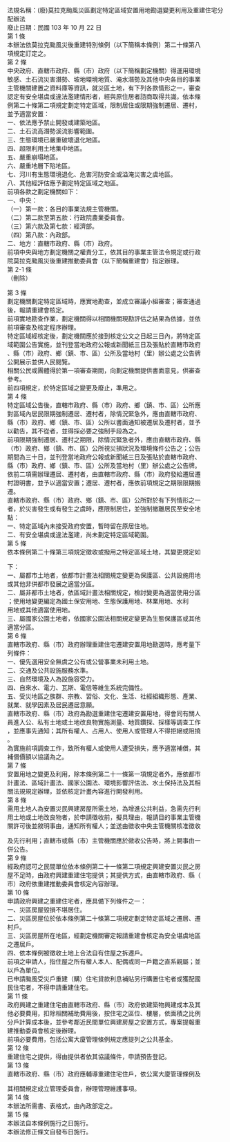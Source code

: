 法規名稱：(廢)莫拉克颱風災區劃定特定區域安置用地勘選變更利用及重建住宅分配辦法  
廢止日期：民國 103 年 10 月 22 日  
第 1 條  
本辦法依莫拉克颱風災後重建特別條例（以下簡稱本條例）第二十條第八  
項規定訂定之。  
第 2 條  
中央政府、直轄市政府、縣（市）政府（以下簡稱劃定機關）得運用環境  
敏感、土石流災害潛勢、坡地環境地質、淹水潛勢及其他中央各目的事業  
主管機關建置之資料庫等資訊，就災區土地，有下列各款情形之一，審查  
認定有安全堪虞或違法濫建情形者，經與原住居者諮商取得共識，依本條  
例第二十條第二項規定劃定特定區域，限制居住或限期強制遷居、遷村，  
並予適當安置：  
一、依法應予禁止開發或建築地區。  
二、土石流高潛勢溪流影響範圍。  
三、生態環境已嚴重破壞退化地區。  
四、超限利用土地集中地區。  
五、嚴重崩塌地區。  
六、嚴重地層下陷地區。  
七、河川有生態環境退化、危害河防安全或溢淹災害之虞地區。  
八、其他經評估應予劃定特定區域之地區。  
前項各款之劃定機關如下：  
一、中央：  
（一）第一款：各目的事業法規主管機關。  
（二）第二款至第五款：行政院農業委員會。  
（三）第六款及第七款：經濟部。  
（四）第八款：內政部。  
二、地方：直轄市政府、縣（市）政府。  
前項中央與地方劃定機關之權責分工，依其目的事業主管法令規定或行政  
院莫拉克颱風災後重建推動委員會（以下簡稱重建會）指定辦理。  
第 2-1 條  
（刪除）  


第 3 條  
劃定機關劃定特定區域時，應實地勘查，並成立審議小組審查；審查通過  
後，報請重建會核定。  
前項實地勘查作業，劃定機關得以相關機關現勘評估之結果為依據，並依  
前項審查及核定程序辦理。  
特定區域經核定後，劃定機關應於接到核定公文之日起三日內，將特定區  
域範圍公告實施，並刊登當地政府公報或新聞紙三日及張貼於直轄市政府  
、縣（市）政府、鄉（鎮、市、區）公所及當地村（里）辦公處之公告牌  
公開展示並供人民閱覽。  
相關公民或團體得於第一項審查期間，向劃定機關提供書面意見，供審查  
參考。  
前四項規定，於特定區域之變更及廢止，準用之。  
第 4 條  
特定區域公告後，直轄市政府、縣（市）政府、鄉（鎮、市、區）公所應  
對區域內居民限期強制遷居、遷村者，除情況緊急外，應由直轄市政府、  
縣（市）政府、鄉（鎮、市、區）公所以書面通知被遷居及遷村者，並予  
以勸告，其不從者，並得採必要之強制手段為之。  
前項限期強制遷居、遷村之期限，除情況緊急者外，應由直轄市政府、縣  
（市）政府、鄉（鎮、市、區）公所視災損狀況及環境條件公告之；公告  
期間為三十日，並刊登當地政府公報或新聞紙三日及張貼於直轄市政府、  
縣（市）政府、鄉（鎮、市、區）公所及當地村（里）辦公處之公告牌。  
依前二項需辦理遷居、遷村者，由直轄市政府、縣（市）政府發給遷居遷  
村證明書，並予以適當安置；遷居、遷村者，應依前項規定之期限限期搬  
遷。  
直轄市政府、縣（市）政府、鄉（鎮、市、區）公所對於有下列情形之一  
者，於災害發生或有發生之虞時，應限制居住，並強制撤離居民至安全地  
點：  
一、特定區域內未接受政府安置，暫時留在原居住地。  
二、有安全堪虞或違法濫建，尚未劃定特定區域範圍。  
第 5 條  
依本條例第二十條第三項規定徵收或撥用之特定區域土地，其變更規定如  


下：  
一、屬都市土地者，依都市計畫法相關規定變更為保護區、公共設施用地  
或其他非供都市發展之適當分區。  
二、屬非都市土地者，依區域計畫法相關規定，檢討變更為適當使用分區  
；使用地變更編定為國土保安用地、生態保護用地、林業用地、水利  
用地或其他適當使用地。  
三、屬國家公園土地者，依國家公園法相關規定變更為生態保護區或其他  
適當分區。  
第 6 條  
直轄市政府、縣（市）政府辦理重建住宅遷建安置用地勘選時，應考量下  
列條件：  
一、優先選用安全無虞之公有或公營事業未利用土地。  
二、交通及公共設施服務水準。  
三、自然環境及人為設施容受力。  
四、自來水、電力、瓦斯、電信等維生系統完備性。  
五、受災地區之族群、宗教、習俗、文化、生活、社經組織形態、產業、  
就業、就學因素及居民遷居意願。  
直轄市政府、縣（市）政府為勘選重建住宅遷建安置用地，得會同有關人  
員進入公、私有土地或土地改良物實施測量、地質鑽探、採樣等調查工作  
，並應事先通知；其所有權人、占用人、使用人或管理人不得拒絕或阻撓  
。  
為實施前項調查工作，致所有權人或使用人遭受損失，應予適當補償，其  
補償價額以協議為之。  
第 7 條  
安置用地之變更及利用，除本條例第二十一條第一項規定者外，應依都市  
計畫法、區域計畫法、國家公園法、環境影響評估法、水土保持法及其相  
關法規規定辦理，並依核定計畫內容進行開發利用。  
第 8 條  
需用土地人為安置災民興建房屋所需土地，為增進公共利益，急需先行利  
用土地或土地改良物者，於申請徵收前，擬具理由，報請目的事業主管機  
關許可後並敘明事由，通知所有權人；並送由徵收中央主管機關核准徵收  


及先行利用；直轄市或縣（市）主管機關應於徵收公告時，將上開事由一  
併公告。  
第 9 條  
經政府認可之民間單位依本條例第二十一條第二項規定興建安置災民之房  
屋不足時，由政府興建重建住宅提供；其提供方式，由直轄市政府、縣（  
市）政府依重建推動委員會核定內容辦理。  
第 10 條  
申請政府興建之重建住宅者，應具備下列條件之一：  
一、災區房屋毀損不堪居住。  
二、災區房屋位於依本條例第二十條第二項規定劃定特定區域之遷居、遷  
村戶。  
三、災區房屋所在地區，經劃定機關審定報請重建會核定為安全堪虞地區  
之遷居戶。  
四、依本條例被徵收土地上合法自有住屋之拆遷戶。  
前項之申請人，指住屋之所有權人本人、配偶或同一戶籍之直系親屬；並  
以戶為單位。  
已申請颱風受災戶重建（購）住宅貸款利息補貼另行購置住宅者或獲配國  
民住宅者，不得申請重建住宅。  
第 11 條  
政府興建之重建住宅由直轄市政府、縣（市）政府依建築物興建成本及其  
他必要費用，扣除相關補助費用後，按住宅之區位、樓層，依面積之比例  
分戶計算成本後，並參考鄰近民間單位興建房屋之安置方式，專案提報重  
建推動委員會核定後辦理。  
前項必要費用，包括公寓大廈管理條例規定應提列之公共基金。  
第 12 條  
重建住宅之提供，得由提供者依其協議條件，申請預告登記。  
第 13 條  
直轄市政府、縣（市）政府應輔導重建住宅住戶，依公寓大廈管理條例及  


其相關規定成立管理委員會，辦理管理維護事項。  
第 14 條  
本辦法所需書、表格式，由內政部定之。  
第 15 條  
本辦法自本條例施行之日施行。  
本辦法修正條文自發布日施行。  


